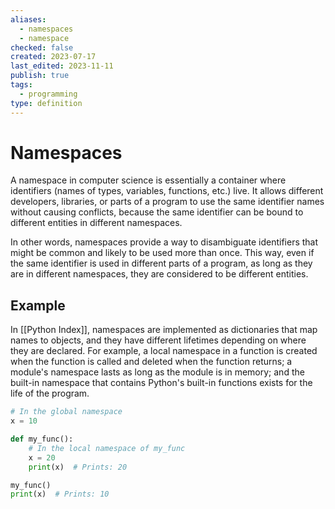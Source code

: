 ```yaml
---
aliases:
  - namespaces
  - namespace
checked: false
created: 2023-07-17
last_edited: 2023-11-11
publish: true
tags:
  - programming
type: definition
---
```

# Namespaces

A namespace in computer science is essentially a container where identifiers (names of types, variables, functions, etc.) live. It allows different developers, libraries, or parts of a program to use the same identifier names without causing conflicts, because the same identifier can be bound to different entities in different namespaces.

In other words, namespaces provide a way to disambiguate identifiers that might be common and likely to be used more than once. This way, even if the same identifier is used in different parts of a program, as long as they are in different namespaces, they are considered to be different entities.

## Example

In [[Python Index]], namespaces are implemented as dictionaries that map names to objects, and they have different lifetimes depending on where they are declared. For example, a local namespace in a function is created when the function is called and deleted when the function returns; a module's namespace lasts as long as the module is in memory; and the built-in namespace that contains Python's built-in functions exists for the life of the program.

``` python
# In the global namespace
x = 10

def my_func():
    # In the local namespace of my_func
    x = 20
    print(x)  # Prints: 20

my_func()
print(x)  # Prints: 10

```
